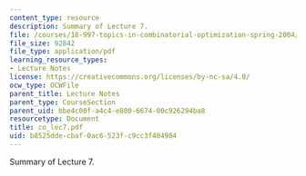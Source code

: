 ```yaml
---
content_type: resource
description: Summary of Lecture 7.
file: /courses/18-997-topics-in-combinatorial-optimization-spring-2004/b8525ddecbaf0ac6523fc9cc3f404904_co_lec7.pdf
file_size: 92842
file_type: application/pdf
learning_resource_types:
- Lecture Notes
license: https://creativecommons.org/licenses/by-nc-sa/4.0/
ocw_type: OCWFile
parent_title: Lecture Notes
parent_type: CourseSection
parent_uid: bbe4c00f-a4c4-e800-6674-00c926294ba8
resourcetype: Document
title: co_lec7.pdf
uid: b8525dde-cbaf-0ac6-523f-c9cc3f404904
---
```

Summary of Lecture 7.